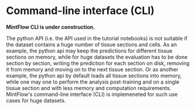 # Command-line interface (CLI)
**MintFlow CLI is under construction.**

The python API (i.e. the API used in the tutorial notebooks) is not suitable if the dataset contains a huge number of tissue sections and cells.
As an example, the python api may keep the predictions for different tissue sections on memory,
while for huge datasets the evaluation has to be done section by section, writing the prediction for each section on disk, removing it from memory and moving on to the next tissue section.
Or as another example, the python api by default loads all tissue sections into memory, while one may one to perform the analysis post-training and on a single tissue section and with less memory and computation requirements.
MintFlow's command-line interface (CLI) is implemeneted for such use cases for huge datasets.

